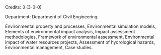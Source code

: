 Credits: 3 (3-0-0)

Department: Department of Civil Engineering

Environmental property and processes, Environmental simulation models, Elements of environmental impact analysis, Impact assessment methodologies, Framework of environmental assessment, Environmental impact of water resources projects, Assessment of hydrological hazards, Environmental management, Case studies.